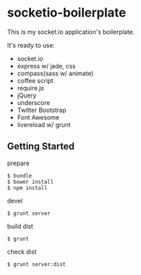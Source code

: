 socketio-boilerplate
===========

This is my socket.io application's boilerplate.

It's ready to use:

- socket.io
- express w/ jade, css
- compass(sass w/ animate)
- coffee script
- require.js
- jQuery
- underscore
- Twitter Bootstrap
- Font Awesome
- livereload w/ grunt

Getting Started
-------------

prepare

    $ bundle
    $ bower install
    $ npm install

devel

    $ grunt server

build dist

    $ grunt

check dist

    $ grunt server:dist
